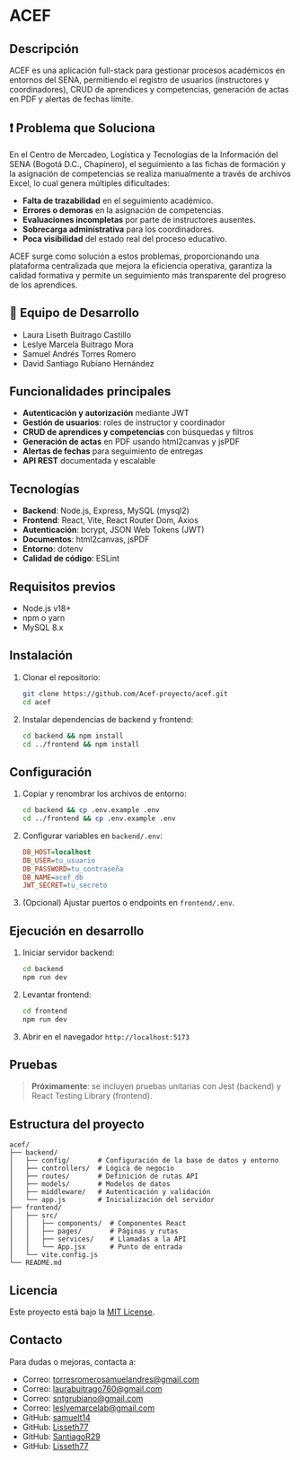 
# ACEF

## Descripción
ACEF es una aplicación full-stack para gestionar procesos académicos en entornos del SENA, permitiendo el registro de usuarios (instructores y coordinadores), CRUD de aprendices y competencias, generación de actas en PDF y alertas de fechas límite.

## ❗ Problema que Soluciona
En el Centro de Mercadeo, Logística y Tecnologías de la Información del SENA (Bogotá D.C., Chapinero), el seguimiento a las fichas de formación y la asignación de competencias se realiza manualmente a través de archivos Excel, lo cual genera múltiples dificultades:

- **Falta de trazabilidad** en el seguimiento académico.
- **Errores o demoras** en la asignación de competencias.
- **Evaluaciones incompletas** por parte de instructores ausentes.
- **Sobrecarga administrativa** para los coordinadores.
- **Poca visibilidad** del estado real del proceso educativo.

ACEF surge como solución a estos problemas, proporcionando una plataforma centralizada que mejora la eficiencia operativa, garantiza la calidad formativa y permite un seguimiento más transparente del progreso de los aprendices.

## 👥 Equipo de Desarrollo

- Laura Liseth Buitrago Castillo
- Leslye Marcela Buitrago Mora
- Samuel Andrés Torres Romero
- David Santiago Rubiano Hernández  

## Funcionalidades principales
- **Autenticación y autorización** mediante JWT
- **Gestión de usuarios**: roles de instructor y coordinador
- **CRUD de aprendices y competencias** con búsquedas y filtros
- **Generación de actas** en PDF usando html2canvas y jsPDF
- **Alertas de fechas** para seguimiento de entregas
- **API REST** documentada y escalable

## Tecnologías
- **Backend**: Node.js, Express, MySQL (mysql2)
- **Frontend**: React, Vite, React Router Dom, Axios
- **Autenticación**: bcrypt, JSON Web Tokens (JWT)
- **Documentos**: html2canvas, jsPDF
- **Entorno**: dotenv
- **Calidad de código**: ESLint

## Requisitos previos
- Node.js v18+
- npm o yarn
- MySQL 8.x

## Instalación
1. Clonar el repositorio:
   ```bash
   git clone https://github.com/Acef-proyecto/acef.git
   cd acef
   ```
2. Instalar dependencias de backend y frontend:
   ```bash
   cd backend && npm install
   cd ../frontend && npm install
   ```

## Configuración
1. Copiar y renombrar los archivos de entorno:
   ```bash
   cd backend && cp .env.example .env
   cd ../frontend && cp .env.example .env
   ```
2. Configurar variables en `backend/.env`:
   ```ini
   DB_HOST=localhost
   DB_USER=tu_usuario
   DB_PASSWORD=tu_contraseña
   DB_NAME=acef_db
   JWT_SECRET=tu_secreto
   ```
3. (Opcional) Ajustar puertos o endpoints en `frontend/.env`.

## Ejecución en desarrollo
1. Iniciar servidor backend:
   ```bash
   cd backend
   npm run dev
   ```
2. Levantar frontend:
   ```bash
   cd frontend
   npm run dev
   ```
3. Abrir en el navegador `http://localhost:5173`

## Pruebas
> **Próximamente**: se incluyen pruebas unitarias con Jest (backend) y React Testing Library (frontend).

## Estructura del proyecto
```
acef/
├── backend/
│   ├── config/       # Configuración de la base de datos y entorno
│   ├── controllers/  # Lógica de negocio
│   ├── routes/       # Definición de rutas API
│   ├── models/       # Modelos de datos
│   ├── middleware/   # Autenticación y validación
│   └── app.js        # Inicialización del servidor
├── frontend/
│   ├── src/
│   │   ├── components/  # Componentes React
│   │   ├── pages/       # Páginas y rutas
│   │   ├── services/    # Llamadas a la API
│   │   └── App.jsx      # Punto de entrada
│   └── vite.config.js
└── README.md
```

## Licencia
Este proyecto está bajo la [MIT License](LICENSE).

## Contacto
Para dudas o mejoras, contacta a:
- Correo: torresromerosamuelandres@gmail.com
- Correo: laurabuitrago760@gmail.com 
- Correo: sntgrubiano@gmail.com
- Correo: leslyemarcelab@gmail.com 
- GitHub: [samuelt14](https://github.com/samuelt14)
- GitHub: [Lisseth77](https://github.com/Lisseth77)
- GitHub: [SantiagoR29](https://github.com/SantiagoR29)
- GitHub: [Lisseth77](https://github.com/MarceB2006)
